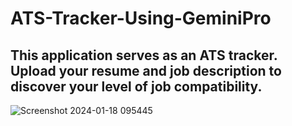 # ATS-Tracker-Using-GeminiPro

## This application serves as an ATS tracker. Upload your resume and job description to discover your level of job compatibility.

![Screenshot 2024-01-18 095445](https://github.com/ShettyVikas20/ATS-Tracker-Using-GeminiPro/assets/67849126/0fb488f1-c677-4ffb-89b5-e331d880d33a)
